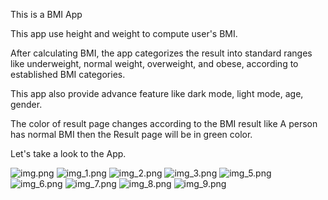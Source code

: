 This is a BMI App

This app use height and weight to compute user's BMI.

After calculating BMI, the app categorizes the result into standard ranges 
like underweight, normal weight, overweight, and obese, according to established BMI categories.

This app also provide advance feature like dark mode, light mode, age, gender.

The color of result page changes according to the BMI result like A person has normal BMI then the 
Result page will be in green color.

Let's take a look to the App.

![img.png](img.png)
![img_1.png](img_1.png) 
![img_2.png](img_2.png)
![img_3.png](img_3.png)
![img_5.png](img_5.png)
![img_6.png](img_6.png)
![img_7.png](img_7.png)
![img_8.png](img_8.png)
![img_9.png](img_9.png)